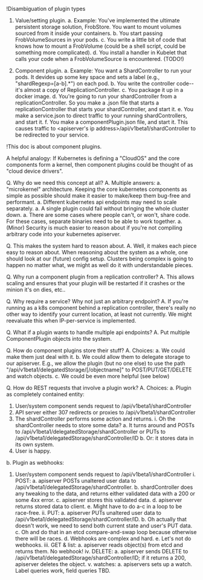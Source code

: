 

!Disambiguation of plugin types

1. Value/setting plugin.
 a. Example: You've implemented the ultimate persistent storage solution, FrobStore. You want to mount volumes sourced from it inside your containers.
 b. You start passing FrobVolumeSources in your pods.
 c. You write a little bit of code that knows how to mount a FrobVolume (could be a shell script, could be something more complicated).
 d. You install a handler in Kubelet that calls your code when a FrobVolumeSource is encountered. (TODO!)

2. Component plugin.
 a. Example: You want a ShardController to run your pods. It devides up some key space and sets a label (e.g., "shardRegexp=[a-b].*") on each pod.
 b. You write the controller code-- it's almost a copy of ReplicationController.
 c. You package it up in a docker image.
 d. You're going to run your shardController from a replicationController. So you make a .json file that starts a replicationController that starts your shardController, and start it.
 e. You make a service.json to direct traffic to your running shardControllers, and start it.
 f. You make a componentPlugin.json file, and start it. This causes traffic to <apiserver's ip address>/api/v1beta1/shardController to be redirected to your service.

!This doc is about component plugins.

A helpful analogy: If Kubernetes is defining a "CloudOS" and the core components form a kernel, then component plugins could be thought of as "cloud device drivers".

Q. Why do we need this concept at all?
A. Multiple answers:
 a. "microkernel" architecture. Keeping the core kubernetes components as simple as possible should make it easier to make/keep them bug-free and performant.
 a. Different kubernetes api endpoints may need to scale separately.
 a. A single plugin could fail without bringing the whole cluster down.
 a. There are some cases where people can't, or won't, share code. For these cases, separate binaries need to be able to work together.
 a. (Minor) Security is much easier to reason about if you're not compiling arbitrary code into your kubernetes apiserver.

Q. This makes the system hard to reason about.
A. Well, it makes each piece easy to reason about. When reasoning about the system as a whole, one should look at our (future) config setup. Clusters being complex is going to happen no matter what, we might as well do it with understandable pieces.

Q. Why run a component plugin from a replication controller?
A. This allows scaling and ensures that your plugin will be restarted if it crashes or the minion it's on dies, etc..

Q. Why require a service? Why not just an arbitrary endpoint?
A. If you're running as a k8s component behind a replication controller, there's really no other way to identify your current location, at least not currently. We might reevaluate this when IP-per-service is implemented.

Q. What if a plugin wants to handle multiple api endpoints?
A. Put multiple ComponentPlugin objects into the system.

Q. How do component plugins store their stuff?
A. Choices:
 a. We could make them just deal with it.
 b. We could allow them to delegate storage to our apiserver. E.g., we allow the plugin (but no one else) to use the path "/api/v1beta1/delegatedStorage/<pluginID>[/objectname]" to POST/PUT/GET/DELETE and watch objects.
 c. We could be even more helpful (see below)

Q. How do REST requests that involve a plugin work?
A. Choices:
 a. Plugin as completely contained entity:
  1. User/system component sends request to /api/v1beta1/shardController
  2. API server either 307 redirects or proxies to <shardControllerLocation>/api/v1beta1/shardController
  3. The shardController performs some action and returns.
   i. Oh the shardController needs to store some data?
    a. It turns around and POSTs to /api/v1beta1/delegatedStorage/shardController or PUTs to /api/v1beta1/delegatedStorage/shardController/ID
    b. Or: it stores data in its own system.
  4. User is happy.

 b. Plugin as webhooks:
  1. User/system component sends request to /api/v1beta1/shardController
   i. POST:
    a. apiserver POSTs unaltered user data to /api/v1beta1/delegatedStorage/shardController.
    b. shardController does any tweaking to the data, and returns either validated data with a 200 or some 4xx error.
    c. apiserver stores this validated data.
    d. apiserver returns stored data to client.
    e. Might have to do a-c in a loop to be race-free.
   ii. PUT:
    a. apiserver PUTs unaltered user data to /api/v1beta1/delegatedStorage/shardController/ID.
    b. Oh actually that doesn't work, we need to send both current state and user's PUT data.
    c. Oh and do that in an etcd compare-and-swap loop because otherwise there will be races.
    d. Webhooks are complex and hard.
    e. Let's not do webhooks.
   iii. GET & list:
    a. apiserver reads object(s) from etcd and returns them. No webhook!
   iv. DELETE:
    a. apiserver sends DELETE to /api/v1beta1/delegatedStorage/shardController/ID; if it returns a 200, apiserver deletes the object.
   v. watches:
    a. apiservers sets up a watch. Label queries work, field queries TBD.

